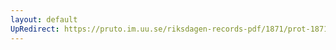 ```yaml
---
layout: default
UpRedirect: https://pruto.im.uu.se/riksdagen-records-pdf/1871/prot-1871--fk--427/prot-1871--fk--427_003.pdf
---
```

